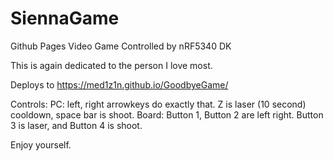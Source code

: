 # SiennaGame
Github Pages Video Game Controlled by nRF5340 DK

This is again dedicated to the person I love most.

Deploys to https://med1z1n.github.io/GoodbyeGame/

Controls:
  PC: left, right arrowkeys do exactly that. Z is laser (10 second) cooldown, space bar is shoot.
  Board: Button 1, Button 2 are left right. Button 3 is laser, and Button 4 is shoot.
  
Enjoy yourself.
